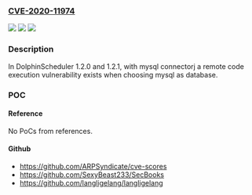 ### [CVE-2020-11974](https://cve.mitre.org/cgi-bin/cvename.cgi?name=CVE-2020-11974)
![](https://img.shields.io/static/v1?label=Product&message=Apache%20DolphinScheduler(Incubating)&color=blue)
![](https://img.shields.io/static/v1?label=Version&message=n%2Fa&color=blue)
![](https://img.shields.io/static/v1?label=Vulnerability&message=Remote%20Code%20execution%20vulnerability&color=brighgreen)

### Description

In DolphinScheduler 1.2.0 and 1.2.1, with mysql connectorj a remote code execution vulnerability exists when choosing mysql as database.

### POC

#### Reference
No PoCs from references.

#### Github
- https://github.com/ARPSyndicate/cve-scores
- https://github.com/SexyBeast233/SecBooks
- https://github.com/langligelang/langligelang

